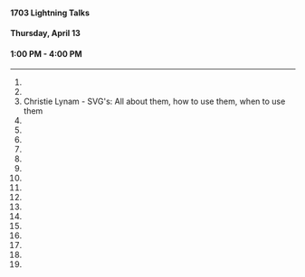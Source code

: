 #### 1703 Lightning Talks
#### Thursday, April 13
#### 1:00 PM - 4:00 PM

-----------------------------------------

1.
2.
3. Christie Lynam - SVG's: All about them, how to use them, when to use them
4.
5.
6.
7.
8.
9.
11.
12.
13.
14.
15.
16.
17.
18.
19.
20.

